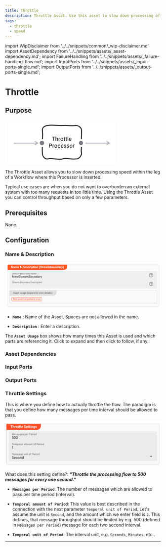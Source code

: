 ```yaml
---
title: Throttle
description: Throttle Asset. Use this asset to slow down processing of a stream.
tags:
  - throttle
  - speed
---
```


import WipDisclaimer from '../../snippets/common/_wip-disclaimer.md'
import AssetDependency from '../../snippets/assets/_asset-dependency.md';
import FailureHandling from '../../snippets/assets/_failure-handling-flow.md';
import InputPorts from '../../snippets/assets/_input-ports-single.md';
import OutputPorts from '../../snippets/assets/_output-ports-single.md';

# Throttle

## Purpose

![Throttle Asset (Throttle Flow Asset)](.asset-flow-throttle_images/2023-09-14-16-56-57.png)

The Throttle Asset allows you to slow down processing speed within the leg of a Workflow where this Processor is inserted.

Typical use cases are when you do not want to overburden an external system with too many requests in too little time. Using the Throttle Asset you can control throughput based on only a few
parameters.

## Prerequisites

None.

## Configuration

### Name & Description

![Name & Description (Throttle Flow Asset)](.asset-flow-streamboundary_images/6f497f41.png)

* **`Name`** : Name of the Asset. Spaces are not allowed in the name.

* **`Description`** : Enter a description.

The **`Asset Usage`** box shows how many times this Asset is used and which parts are referencing it. Click to expand and then click to follow, if any.

### Asset Dependencies

<AssetDependency></AssetDependency>

### Input Ports

<InputPorts></InputPorts>

### Output Ports

<OutputPorts></OutputPorts>

### Throttle Settings

This is where you define how to actually throttle the flow.
The paradigm is that you define how many messages per time interval should be allowed to pass.

![Throttle Settings (Throttle Flow Asset)](.asset-flow-throttle_images/2023-09-15-10-30-59.png)

What does this setting define?:
***"Throttle the processing flow to 500 messages for every one second."***

- **`Messages per Period`**: The number of messages which are allowed to pass per time period (interval).

- **`Temporal amount of Period`**: This value is best described in the connection with the next parameter `Temporal unit of Period`.
  Let's assume the unit is `Second`, and the amount which we enter field is `2`.
  This defines, that message throughput should be limited by e.g. 500 (defined in `Messages per Period`) message for each two second interval.

- **`Temporal unit of Period`**: The interval unit, e.g. `Seconds`, `Minutes`, etc..

---

<WipDisclaimer></WipDisclaimer>
